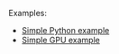 Examples:

- [Simple Python example](https://github.com/ci-for-science/python-example1)
- [Simple GPU example](https://github.com/ci-for-science/example-gpu-houston)
